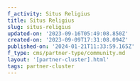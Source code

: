 ```yaml
---
f_activity: Situs Religius
title: Situs Religius
slug: situs-religius
updated-on: '2023-09-16T05:49:08.850Z'
created-on: '2023-09-09T17:31:08.094Z'
published-on: '2024-01-21T11:33:59.165Z'
f_type: cms/partner-type/community.md
layout: '[partner-cluster].html'
tags: partner-cluster
---
```



